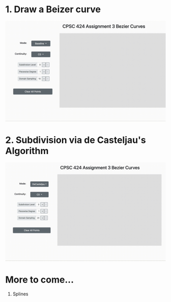 # 1. Draw a Beizer curve
![bezier](https://github.com/jinhgkim/Bezier-Curve-Generator/blob/master/bezier.gif)

# 2. Subdivision via de Casteljau's Algorithm
![subdivision](https://github.com/jinhgkim/Bezier-Curve-Generator/blob/master/subdivision.gif)

# More to come...  
1. Splines